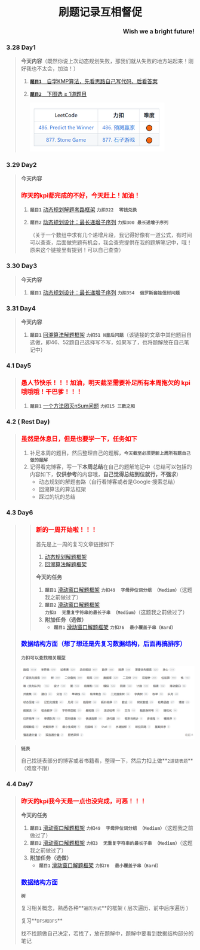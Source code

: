<h1 align="center"> 刷题记录互相督促</h1>

<h3 align="right">Wish we a bright future! </h3>

### 3.28 Day1

> **今天内容**（既然你说上次动态规划失败，那我们就从失败的地方站起来！刚好我也不太会，加油！）
>
> 1. [**`题目1`**&emsp;自学KMP算法，先看思路自己写代码，后看答案](https://github.com/labuladong/fucking-algorithm/blob/master/%E5%8A%A8%E6%80%81%E8%A7%84%E5%88%92%E7%B3%BB%E5%88%97/%E5%8A%A8%E6%80%81%E8%A7%84%E5%88%92%E4%B9%8BKMP%E5%AD%97%E7%AC%A6%E5%8C%B9%E9%85%8D%E7%AE%97%E6%B3%95.md)
>
> 2. [**`题目2`**&emsp;下图选 ≥ 1道题目](https://github.com/labuladong/fucking-algorithm/blob/master/%E5%8A%A8%E6%80%81%E8%A7%84%E5%88%92%E7%B3%BB%E5%88%97/%E5%8A%A8%E6%80%81%E8%A7%84%E5%88%92%E4%B9%8B%E5%8D%9A%E5%BC%88%E9%97%AE%E9%A2%98.md)
>
>    <img src="assets/image-20230327211947003.png" alt="image-20230327211947003" style="zoom: 67%;" />

### 3.29 Day2

> **今天内容**   
>
> <h3 style="color:red">昨天的kpi都完成的不好，今天赶上！加油！</h3>
>
> 1. **`题目1`** [动态规划解题套路框架](https://labuladong.github.io/algo/di-ling-zh-bfe1b/dong-tai-g-1e688/)  **`力扣322  零钱兑换`**
>
> 2. **`题目2`**  [动态规划设计：最长递增子序列](https://labuladong.github.io/algo/di-er-zhan-a01c6/dong-tai-g-a223e/dong-tai-g-6ea57/)  **`力扣300 最长递增子序列`**
>
>    （关于一个数组中求有几个递增片段，我记得好像有一道公式，有时间可以查查，后面做完题有机会，我会查完提供在我的题解笔记中，哦！原来这个链接里有提到！可以自己查查）

### 3.30 Day3

> **今天内容**   
>
> 1. **`题目1`** [动态规划设计：最长递增子序列](https://labuladong.github.io/algo/di-er-zhan-a01c6/dong-tai-g-a223e/dong-tai-g-6ea57/)   **`力扣354  俄罗斯套娃信封问题`**

### 3.31 Day4

> **今天内容**   
>
> 1. **`题目1`**  [回溯算法解题框架](https://labuladong.github.io/algo/di-ling-zh-bfe1b/hui-su-sua-c26da/)  **`力扣51 N皇后问题`**（该链接的文章中其他题目自选做，即46、52题自己选择写不写，如果写了，也将题解放在自己笔记中）

### 4.1 Day5

> <h3 style="color:red">愚人节快乐！！！加油，明天截至需要补足所有本周拖欠的 kpi 哦哦哦！干巴爹！！！</h3>
>
> 1. **`题目1`** [一个方法团灭nSum问题](https://labuladong.github.io/algo/di-ling-zh-bfe1b/yi-ge-fang-894da/)   **`力扣15 三数之和`**

### 4.2 ( Rest Day)

> <h3 style="color:red">虽然是休息日，但是也要学一下，任务如下</h3>
>
> 1. 补足本周的题目，然后整理自己的题解，**`今天截至必须更新上周所有题自己做的题解`**
> 2. 记得看完博客，写一下**本周总结**在自己的题解笔记中（总结可以包括的内容如下，**仅供参考**的内容哦，**自己觉得总结到位就行，不强求**）
>    - 动态规划的解题套路（自行看博客或者是Google·搜索总结）
>    - 回溯算法的算法框架
>    - 踩过的坑的总结



### 4.3 Day6 

> > <h3 style="color:red">新的一周开始啦！！！</h3>
> >
> > 首先是上一周的复习文章链接如下
> >
> > 1. [动态规划解题框架](https://github.com/jiajunhua/labuladong-fucking-algorithm/blob/master/%E5%8A%A8%E6%80%81%E8%A7%84%E5%88%92%E7%B3%BB%E5%88%97/%E5%8A%A8%E6%80%81%E8%A7%84%E5%88%92%E8%AF%A6%E8%A7%A3%E8%BF%9B%E9%98%B6.md)
> > 2. [回溯算法解题框架](https://github.com/jiajunhua/labuladong-fucking-algorithm/blob/master/%E7%AE%97%E6%B3%95%E6%80%9D%E7%BB%B4%E7%B3%BB%E5%88%97/%E5%9B%9E%E6%BA%AF%E7%AE%97%E6%B3%95%E8%AF%A6%E8%A7%A3%E4%BF%AE%E8%AE%A2%E7%89%88.md)
> >
> > **今天的任务**
> >
> > 1. **`题目1`** [滑动窗口解题框架](https://github.com/jiajunhua/labuladong-fucking-algorithm/blob/master/%E7%AE%97%E6%B3%95%E6%80%9D%E7%BB%B4%E7%B3%BB%E5%88%97/%E6%BB%91%E5%8A%A8%E7%AA%97%E5%8F%A3%E6%8A%80%E5%B7%A7.md)  **`力扣49  字母异位词分组 （Medium）`**（这题我之前做过了）
> > 2. **`题目2`** [滑动窗口解题框架](https://github.com/jiajunhua/labuladong-fucking-algorithm/blob/master/%E7%AE%97%E6%B3%95%E6%80%9D%E7%BB%B4%E7%B3%BB%E5%88%97/%E6%BB%91%E5%8A%A8%E7%AA%97%E5%8F%A3%E6%8A%80%E5%B7%A7.md)  **`力扣3  无重复字符串的最长子串 （Medium）`**（这题我之前做过了）
> > 3. **附加任务（选做）**
> >    - **`题目1`** [滑动窗口解题框架](https://github.com/jiajunhua/labuladong-fucking-algorithm/blob/master/%E7%AE%97%E6%B3%95%E6%80%9D%E7%BB%B4%E7%B3%BB%E5%88%97/%E6%BB%91%E5%8A%A8%E7%AA%97%E5%8F%A3%E6%8A%80%E5%B7%A7.md)  **`力扣76  最小覆盖子串（Hard）`**
>
> <h3 style="color:blue">数据结构方面（想了想还是先复习数据结构，后面再搞排序）</h3>
>
> **`力扣可以查找相关题型`**
>
> ![image-20230403091424185](assets/image-20230403091424185.png)
>

> **`链表`**
>
> 自己找链表部分的博客或者书籍看，整理一下，然后力扣上做**`2道链表题`**（难度不限）

### 4.4 Day7

> <h3 style="color:red">昨天的kpi我今天是一点也没完成，可恶！！！</h3>
>
> **今天的任务**
>
> 1. **`题目1`** [滑动窗口解题框架](https://github.com/jiajunhua/labuladong-fucking-algorithm/blob/master/%E7%AE%97%E6%B3%95%E6%80%9D%E7%BB%B4%E7%B3%BB%E5%88%97/%E6%BB%91%E5%8A%A8%E7%AA%97%E5%8F%A3%E6%8A%80%E5%B7%A7.md)  **`力扣49  字母异位词分组 （Medium）`**（这题我之前做过了）
> 2. **`题目2`** [滑动窗口解题框架](https://github.com/jiajunhua/labuladong-fucking-algorithm/blob/master/%E7%AE%97%E6%B3%95%E6%80%9D%E7%BB%B4%E7%B3%BB%E5%88%97/%E6%BB%91%E5%8A%A8%E7%AA%97%E5%8F%A3%E6%8A%80%E5%B7%A7.md)  **`力扣3  无重复字符串的最长子串 （Medium）`**（这题我之前做过了）
> 3. **附加任务（选做）**
>    - **`题目1`** [滑动窗口解题框架](https://github.com/jiajunhua/labuladong-fucking-algorithm/blob/master/%E7%AE%97%E6%B3%95%E6%80%9D%E7%BB%B4%E7%B3%BB%E5%88%97/%E6%BB%91%E5%8A%A8%E7%AA%97%E5%8F%A3%E6%8A%80%E5%B7%A7.md)  **`力扣76  最小覆盖子串（Hard）`**
>
> <h3 style="color:blue">数据结构方面</h3>
>
> **`树`**
>
> 复习相关概念，熟悉各种**`遍历方式`**的框架 ( 层次遍历、前中后序遍历 )
>
> 复习**`DFS和BFS`**
>
> 找不找题做自己决定，若找了，放在题解中，题解中要看到数据结构部分的笔记
